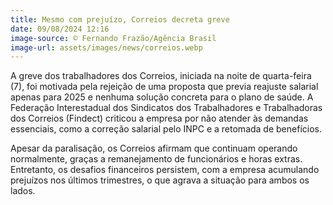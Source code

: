 ```yaml
---
title: Mesmo com prejuízo, Correios decreta greve
date: 09/08/2024 12:16
image-source: © Fernando Frazão/Agência Brasil
image-url: assets/images/news/correios.webp
---
```


A greve dos trabalhadores dos Correios, iniciada na noite de quarta-feira (7), foi motivada pela rejeição de uma proposta que previa reajuste salarial apenas para 2025 e nenhuma solução concreta para o plano de saúde. A Federação Interestadual dos Sindicatos dos Trabalhadores e Trabalhadoras dos Correios (Findect) criticou a empresa por não atender às demandas essenciais, como a correção salarial pelo INPC e a retomada de benefícios.

Apesar da paralisação, os Correios afirmam que continuam operando normalmente, graças a remanejamento de funcionários e horas extras. Entretanto, os desafios financeiros persistem, com a empresa acumulando prejuízos nos últimos trimestres, o que agrava a situação para ambos os lados.